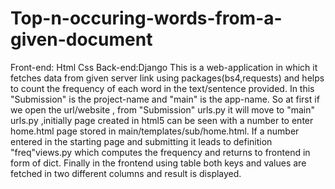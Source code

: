 # Top-n-occuring-words-from-a-given-document
Front-end: Html Css
Back-end:Django
This is a web-application in which it fetches data from given server link using packages(bs4,requests) and helps to count the frequency of each word in the text/sentence provided. In this "Submission" is the project-name and "main" is the app-name. So at first if we open the url/website , from "Submission" urls.py it will move to "main" urls.py ,initially page created in html5 can be seen with a number to enter home.html page stored in main/templates/sub/home.html. If a number entered in the starting page and submitting it leads to definition "freq"views.py which computes the frequency and returns to frontend in form of dict. Finally in the frontend using table both keys and values are fetched in two different columns and result is displayed.
